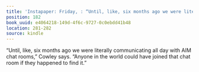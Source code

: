 ```yaml
---
title: 'Instapaper: Friday, : “Until, like, six months ago we were literally communicating…'
position: 182
book_uuid: e4064218-149d-4f6c-9727-0c0ebdd41b48
location: 281-282
source: kindle
---
```


“Until, like, six months ago we were literally communicating all day with AIM chat rooms,” Cowley says. “Anyone in the world could have joined that chat room if they happened to find it.”